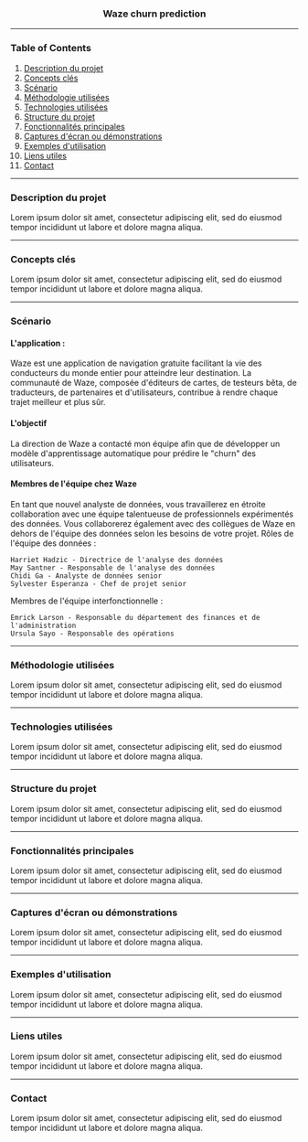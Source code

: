 
<h3 style="text-align: center;">Waze churn prediction</h3>


---
### Table of Contents

1. [Description du projet](#description-du-projet)
2. [Concepts clés](#concepts-clés)
3. [Scénario](#scénario)
4. [Méthodologie utilisées](#méthodologie-utilisées)
5. [Technologies utilisées](#technologies-utilisées)
6. [Structure du projet](#structure-du-projet)
7. [Fonctionnalités principales](#fonctionnalités-principales)
8. [Captures d'écran ou démonstrations](#captures-décran-ou-démonstrations)
9. [Exemples d'utilisation](#exemples-dutilisation)
10. [Liens utiles](#liens-utiles)
11. [Contact](#contact)

---
### Description du projet

Lorem ipsum dolor sit amet, consectetur adipiscing elit, sed do eiusmod tempor incididunt ut labore et dolore magna aliqua.

---
### Concepts clés

Lorem ipsum dolor sit amet, consectetur adipiscing elit, sed do eiusmod tempor incididunt ut labore et dolore magna aliqua.

---
### Scénario

#### L'application :

Waze est une application de navigation gratuite facilitant la vie des conducteurs du monde entier pour atteindre leur destination. 
La communauté de Waze, composée d'éditeurs de cartes, de testeurs bêta, de traducteurs, de partenaires et d'utilisateurs, contribue à rendre chaque trajet meilleur et plus sûr.

#### L'objectif 

La direction de Waze a contacté mon équipe afin que de développer un modèle d'apprentissage automatique pour prédire le "churn" des utilisateurs. 

#### Membres de l'équipe chez Waze

En tant que nouvel analyste de données, vous travaillerez en étroite collaboration avec une équipe talentueuse de professionnels expérimentés des données. Vous collaborerez également avec des collègues de Waze en dehors de l'équipe des données selon les besoins de votre projet.
Rôles de l'équipe des données :

    Harriet Hadzic - Directrice de l'analyse des données
    May Santner - Responsable de l'analyse des données
    Chidi Ga - Analyste de données senior
    Sylvester Esperanza - Chef de projet senior

Membres de l'équipe interfonctionnelle :

    Emrick Larson - Responsable du département des finances et de l'administration
    Ursula Sayo - Responsable des opérations

---
### Méthodologie utilisées

Lorem ipsum dolor sit amet, consectetur adipiscing elit, sed do eiusmod tempor incididunt ut labore et dolore magna aliqua.

---
### Technologies utilisées

Lorem ipsum dolor sit amet, consectetur adipiscing elit, sed do eiusmod tempor incididunt ut labore et dolore magna aliqua.

---
### Structure du projet

Lorem ipsum dolor sit amet, consectetur adipiscing elit, sed do eiusmod tempor incididunt ut labore et dolore magna aliqua.

---
### Fonctionnalités principales

Lorem ipsum dolor sit amet, consectetur adipiscing elit, sed do eiusmod tempor incididunt ut labore et dolore magna aliqua.

---
### Captures d'écran ou démonstrations

Lorem ipsum dolor sit amet, consectetur adipiscing elit, sed do eiusmod tempor incididunt ut labore et dolore magna aliqua.

---
### Exemples d'utilisation

Lorem ipsum dolor sit amet, consectetur adipiscing elit, sed do eiusmod tempor incididunt ut labore et dolore magna aliqua.

---
### Liens utiles

Lorem ipsum dolor sit amet, consectetur adipiscing elit, sed do eiusmod tempor incididunt ut labore et dolore magna aliqua.

---
### Contact

Lorem ipsum dolor sit amet, consectetur adipiscing elit, sed do eiusmod tempor incididunt ut labore et dolore magna aliqua.
